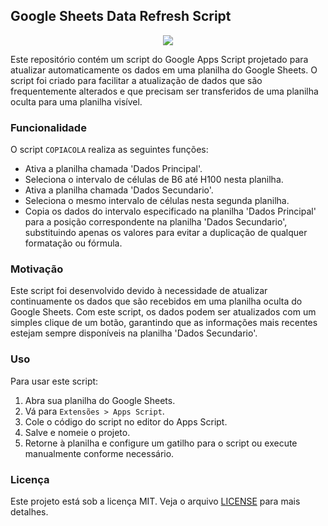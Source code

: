## Google Sheets Data Refresh Script

<div align="center">
    <img src="https://github.com/alexandrefreitass/copiaecola/assets/109884524/1ad8672a-094e-41f4-9eae-fa02f0a6ae57" />
</div>

Este repositório contém um script do Google Apps Script projetado para atualizar automaticamente os dados em uma planilha do Google Sheets. O script foi criado para facilitar a atualização de dados que são frequentemente alterados e que precisam ser transferidos de uma planilha oculta para uma planilha visível.

### Funcionalidade

O script `COPIACOLA` realiza as seguintes funções:

- Ativa a planilha chamada 'Dados Principal'.
- Seleciona o intervalo de células de B6 até H100 nesta planilha.
- Ativa a planilha chamada 'Dados Secundario'.
- Seleciona o mesmo intervalo de células nesta segunda planilha.
- Copia os dados do intervalo especificado na planilha 'Dados Principal' para a posição correspondente na planilha 'Dados Secundario', substituindo apenas os valores para evitar a duplicação de qualquer formatação ou fórmula.

### Motivação

Este script foi desenvolvido devido à necessidade de atualizar continuamente os dados que são recebidos em uma planilha oculta do Google Sheets. Com este script, os dados podem ser atualizados com um simples clique de um botão, garantindo que as informações mais recentes estejam sempre disponíveis na planilha 'Dados Secundario'.

### Uso

Para usar este script:
1. Abra sua planilha do Google Sheets.
2. Vá para `Extensões > Apps Script`.
3. Cole o código do script no editor do Apps Script.
4. Salve e nomeie o projeto.
5. Retorne à planilha e configure um gatilho para o script ou execute manualmente conforme necessário.

### Licença

Este projeto está sob a licença MIT. Veja o arquivo [LICENSE](https://github.com/alexandrefreitass/copiaecola/blob/master/LICENSE) para mais detalhes.

